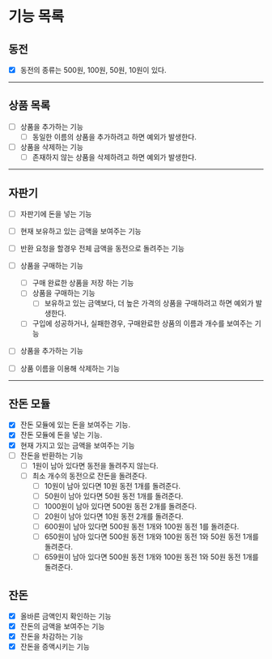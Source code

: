 # 기능 목록

## 동전
- [x] 동전의 종류는 500원, 100원, 50원, 10원이 있다.

---

## 상품 목록
- [ ] 상품을 추가하는 기능
    - [ ] 동일한 이름의 상품을 추가하려고 하면 예외가 발생한다.
    
- [ ] 상품을 삭제하는 기능
    - [ ] 존재하지 않는 상품을 삭제하려고 하면 예외가 발생한다.
    
---

## 자판기
- [ ] 자판기에 돈을 넣는 기능
- [ ] 현재 보유하고 있는 금액을 보여주는 기능
- [ ] 반환 요청을 할경우 전체 금액을 동전으로 돌려주는 기능

- [ ] 상품을 구매하는 기능
    - [ ] 구매 완료한 상품을 저장 하는 기능
    - [ ] 상품을 구매하는 기능
        - [ ] 보유하고 있는 금액보다, 더 높은 가격의 상품을 구매하려고 하면 예외가 발생한다.
    - [ ] 구입에 성공하거나, 실패한경우, 구매완료한 상품의 이름과 개수를 보여주는 기능
    
- [ ] 상품을 추가하는 기능
- [ ] 상품 이름을 이용해 삭제하는 기능

---

## 잔돈 모듈
- [x] 잔돈 모듈에 있는 돈을 보여주는 기능.
- [x] 잔돈 모듈에 돈을 넣는 기능.
- [x] 현재 가지고 있는 금액을 보여주는 기능
- [ ] 잔돈을 반환하는 기능
    - [ ] 1원이 남아 있다면 동전을 돌려주지 않는다.
    - [ ] 최소 개수의 동전으로 잔돈을 돌려준다.
        - [ ] 10원이 남아 있다면 10원 동전 1개를 돌려준다.
        - [ ] 50원이 남아 있다면 50원 동전 1개를 돌려준다.
        - [ ] 1000원이 남아 있다면 500원 동전 2개를 돌려준다.
        - [ ] 20원이 남아 있다면 10원 동전 2개를 돌려준다.
        - [ ] 600원이 남아 있다면 500원 동전 1개와 100원 동전 1를 돌려준다.
        - [ ] 650원이 남아 있다면 500원 동전 1개와 100원 동전 1와 50원 동전 1개를 돌려준다.
        - [ ] 659원이 남아 있다면 500원 동전 1개와 100원 동전 1와 50원 동전 1개를 돌려준다.
    
## 잔돈
- [x] 올바른 금액인지 확인하는 기능
- [x] 잔돈의 금액을 보여주는 기능
- [x] 잔돈을 차감하는 기능
- [x] 잔돈을 증액시키는 기능
